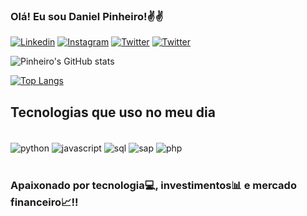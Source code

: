 
### Olá! Eu sou Daniel Pinheiro!✌️✌️

[![Linkedin](https://img.shields.io/badge/LinkedIn-0077B5?style=for-the-badge&logo=linkedin&logoColor=white)](https://www.linkedin.com/in/daniel-pinheiro-machado-9874329a/)
[![Instagram](https://img.shields.io/badge/Instagram-E4405F?style=for-the-badge&logo=instagram&logoColor=white)](https://www.instagram.com/dani_pinheiro13/)
[![Twitter](https://img.shields.io/badge/Twitter-1DA1F2?style=for-the-badge&logo=twitter&logoColor=white)](https://twitter.com/dyelzim)
[![Twitter](https://img.shields.io/badge/Twitch-9146FF?style=for-the-badge&logo=twitch&logoColor=white)](https://dashboard.twitch.tv/u/d_pinheiro13/home)

![Pinheiro's GitHub stats](https://github-readme-stats.vercel.app/api?username=DanielPinheir&show_icons=true&theme=dracula)

[![Top Langs](https://github-readme-stats.vercel.app/api/top-langs/?username=DanielPinheir&layout=compact)](https://github.com/anuraghazra/github-readme-stats)

## Tecnologias que uso no meu dia

<div style = "display: inline_block"><br/>
    <img align="center" alt= "python" src="https://img.shields.io/badge/Python-3776AB?style=for-the-badge&logo=python&logoColor=white">
    <img align="center" alt= "javascript" src="https://img.shields.io/badge/JavaScript-F7DF1E?style=for-the-badge&logo=javascript&logoColor=black">
    <img align="center" alt= "sql" src="https://img.shields.io/badge/PostgreSQL-316192?style=for-the-badge&logo=postgresql&logoColor=white">
    <img align="center" alt= "sap" src="https://img.shields.io/badge/SAP-0FAAFF?style=for-the-badge&logo=sap&logoColor=white">
    <img align="center" alt= "php" src="https://img.shields.io/badge/PHP-777BB4?style=for-the-badge&logo=php&logoColor=white">
</div><br/>

### Apaixonado por tecnologia💻, investimentos📊 e mercado financeiro📈!!

